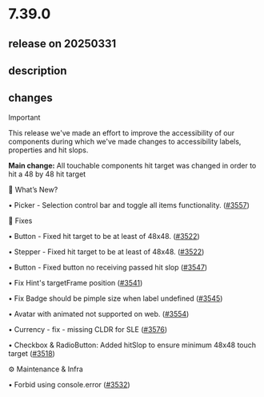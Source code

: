 # 7.39.0

## release on 20250331

## description

## changes

Important

This release we've made an effort to improve the accessibility of our components during which we've made changes to accessibility labels, properties and hit slops.

<strong>Main change:</strong> All touchable components hit target was changed in order to hit a 48 by 48 hit target

🚀 What’s New?

• Picker - Selection control bar and toggle all items functionality. (<a class="issue-link js-issue-link" data-error-text="Failed to load title" data-id="2899952331" data-permission-text="Title is private" data-url="https://github.com/wix/react-native-ui-lib/issues/3557" data-hovercard-type="pull_request" data-hovercard-url="/wix/react-native-ui-lib/pull/3557/hovercard" href="https://github.com/wix/react-native-ui-lib/pull/3557">#3557</a>)

🔧 Fixes

• Button - Fixed hit target to be at least of 48x48. (<a class="issue-link js-issue-link" data-error-text="Failed to load title" data-id="2863645722" data-permission-text="Title is private" data-url="https://github.com/wix/react-native-ui-lib/issues/3522" data-hovercard-type="pull_request" data-hovercard-url="/wix/react-native-ui-lib/pull/3522/hovercard" href="https://github.com/wix/react-native-ui-lib/pull/3522">#3522</a>)

• Stepper - Fixed hit target to be at least of 48x48. (<a class="issue-link js-issue-link" data-error-text="Failed to load title" data-id="2863645722" data-permission-text="Title is private" data-url="https://github.com/wix/react-native-ui-lib/issues/3522" data-hovercard-type="pull_request" data-hovercard-url="/wix/react-native-ui-lib/pull/3522/hovercard" href="https://github.com/wix/react-native-ui-lib/pull/3522">#3522</a>)

• Button - Fixed button no receiving passed hit slop (<a class="issue-link js-issue-link" data-error-text="Failed to load title" data-id="2891155696" data-permission-text="Title is private" data-url="https://github.com/wix/react-native-ui-lib/issues/3547" data-hovercard-type="pull_request" data-hovercard-url="/wix/react-native-ui-lib/pull/3547/hovercard" href="https://github.com/wix/react-native-ui-lib/pull/3547">#3547</a>)

• Fix Hint's targetFrame position (<a class="issue-link js-issue-link" data-error-text="Failed to load title" data-id="2884294960" data-permission-text="Title is private" data-url="https://github.com/wix/react-native-ui-lib/issues/3541" data-hovercard-type="pull_request" data-hovercard-url="/wix/react-native-ui-lib/pull/3541/hovercard" href="https://github.com/wix/react-native-ui-lib/pull/3541">#3541</a>)

• Fix Badge should be pimple size when label undefined (<a class="issue-link js-issue-link" data-error-text="Failed to load title" data-id="2889652247" data-permission-text="Title is private" data-url="https://github.com/wix/react-native-ui-lib/issues/3545" data-hovercard-type="pull_request" data-hovercard-url="/wix/react-native-ui-lib/pull/3545/hovercard" href="https://github.com/wix/react-native-ui-lib/pull/3545">#3545</a>)

• Avatar with animated not supported on web. (<a class="issue-link js-issue-link" data-error-text="Failed to load title" data-id="2897049415" data-permission-text="Title is private" data-url="https://github.com/wix/react-native-ui-lib/issues/3554" data-hovercard-type="pull_request" data-hovercard-url="/wix/react-native-ui-lib/pull/3554/hovercard" href="https://github.com/wix/react-native-ui-lib/pull/3554">#3554</a>)

• Currency - fix - missing CLDR for SLE (<a class="issue-link js-issue-link" data-error-text="Failed to load title" data-id="2905460120" data-permission-text="Title is private" data-url="https://github.com/wix/react-native-ui-lib/issues/3576" data-hovercard-type="pull_request" data-hovercard-url="/wix/react-native-ui-lib/pull/3576/hovercard" href="https://github.com/wix/react-native-ui-lib/pull/3576">#3576</a>)

• Checkbox & RadioButton: Added hitSlop to ensure minimum 48x48 touch target (<a class="issue-link js-issue-link" data-error-text="Failed to load title" data-id="2863193910" data-permission-text="Title is private" data-url="https://github.com/wix/react-native-ui-lib/issues/3518" data-hovercard-type="pull_request" data-hovercard-url="/wix/react-native-ui-lib/pull/3518/hovercard" href="https://github.com/wix/react-native-ui-lib/pull/3518">#3518</a>)

⚙️ Maintenance & Infra

• Forbid using console.error (<a class="issue-link js-issue-link" data-error-text="Failed to load title" data-id="2881598922" data-permission-text="Title is private" data-url="https://github.com/wix/react-native-ui-lib/issues/3532" data-hovercard-type="pull_request" data-hovercard-url="/wix/react-native-ui-lib/pull/3532/hovercard" href="https://github.com/wix/react-native-ui-lib/pull/3532">#3532</a>)

